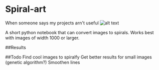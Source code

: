 # Spiral-art
When someone says my projects arn't useful
![alt text](animatedspiralpikachu.gif)

A short python notebook that can convert images to spirals. Works best with images of width 1000 or larger.

##Results

##Todo
Find cool images to spiralfy
Get better results for small images (genetic algorithm?)
Smoothen lines
